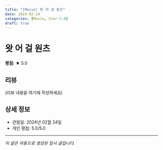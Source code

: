 ```yaml
---
title: "[Movie] 왓 어 걸 원츠"
date: 2024-02-24
categories: [Movie, Star-5.0]
draft: true
---
```


# 왓 어 걸 원츠

**평점:** ★ 5.0

## 리뷰

(리뷰 내용을 여기에 작성하세요)

## 상세 정보

- 관람일: 2024년 02월 24일
- 개인 평점: 5.0/5.0

---

*이 글은 자동으로 생성된 임시 글입니다.*

